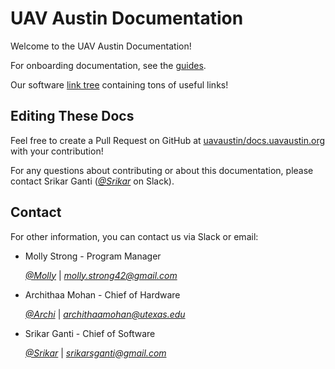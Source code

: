 # UAV Austin Documentation

Welcome to the UAV Austin Documentation!

For onboarding documentation, see the [guides](guides.html).

Our software [link tree](https://linktr.ee/UAVA.Software) containing tons of useful links!

## Editing These Docs

Feel free to create a Pull Request on GitHub at
[uavaustin/docs.uavaustin.org](https://github.com/uavaustin/docs.uavaustin.org)
with your contribution!

For any questions about contributing or about this documentation, please
contact Srikar Ganti
(_[@Srikar](https://uavaustin.slack.com/team/UN8CY8MM5)_ on Slack).

## Contact

For other information, you can contact us via Slack or email:

- Molly Strong - Program Manager

  _[@Molly](https://uavaustin.slack.com/team/UMNACB2EP)_ |
  _[molly.strong42@gmail.com](mailto:molly.strong42@gmail.com)_

- Archithaa Mohan - Chief of Hardware

  _[@Archi](https://uavaustin.slack.com/team/UMZRYTT08)_ |
  _[archithaamohan@utexas.edu](mailto:archithaamohan@utexas.edu)_

- Srikar Ganti - Chief of Software

  _[@Srikar](https://uavaustin.slack.com/team/UN8CY8MM5)_ |
  _[srikarsganti@gmail.com](mailto:srikarsganti@gmail.com)_
